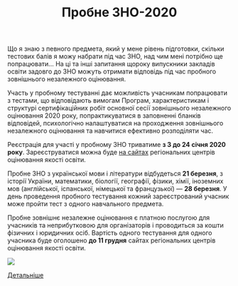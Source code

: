 ﻿---
title: Пробне ЗНО-2020
---

Що я знаю з певного предмета, який у мене рівень підготовки, скільки тестових балів я можу набрати під час ЗНО, над чим мені потрібно ще попрацювати… На ці та інші запитання щороку випускники закладів освіти задовго до ЗНО можуть отримати відповідь під час пробного зовнішнього незалежного оцінювання.

Участь у пробному тестуванні дає можливість учасникам попрацювати з тестами, що відповідають вимогам Програм, характеристикам і структурі сертифікаційних робіт основної сесії зовнішнього незалежного оцінювання 2020 року, попрактикуватися в заповненні бланків відповідей, психологічно налаштуватися на проходження зовнішнього незалежного оцінювання та навчитися ефективно розподіляти час.

Реєстрація для участі у пробному ЗНО триватиме **з 3 до 24 січня 2020 року**. Зареєструватися можна буде [на сайтах](http://testportal.gov.ua/regions/) регіональних центрів оцінювання якості освіти.

Пробне ЗНО з української мови і літератури відбудеться **21 березня**, з історії України, математики, біології, географії, фізики, хімії, іноземних мов (англійської, іспанської, німецької та французької) — **28 березня**. У день проведення пробного тестування кожний зареєстрований учасник може пройти тест з одного навчального предмета.

Пробне зовнішнє незалежне оцінювання є платною послугою для учасників та неприбутковою для організаторів і проводиться за кошти фізичних і юридичних осіб. Вартість одного тестування для одного учасника буде оголошено **до 11 грудня** сайтах регіональних центрів оцінювання якості освіти.

![](1.jpg)

[Детальніше](http://testportal.gov.ua/probzno/)
